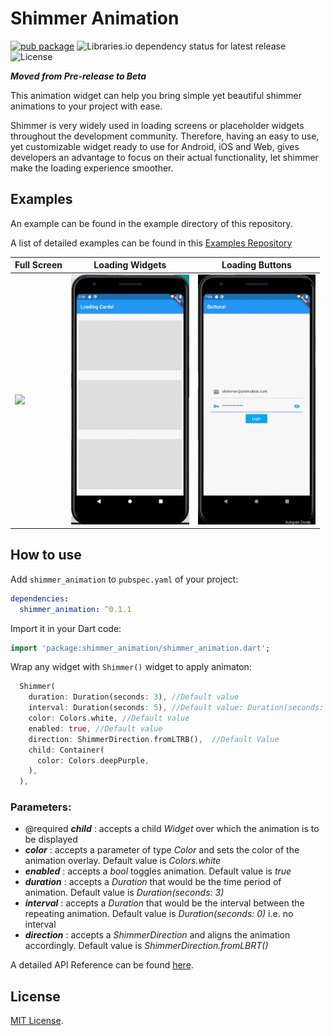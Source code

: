# Shimmer Animation

[![pub package](https://img.shields.io/pub/v/shimmer_animation.svg)](https://pub.dev/packages/shimmer_animation)
![Libraries.io dependency status for latest release](https://img.shields.io/librariesio/release/pub/shimmer_animation)
![License](https://img.shields.io/github/license/maddyb99/shimmer_animation)

_**Moved from Pre-release to Beta**_

This animation widget can help you bring simple yet beautiful shimmer animations to your project with ease.

Shimmer is very widely used in loading screens or placeholder widgets throughout the development community.
Therefore, having an easy to use, yet customizable widget ready to use for Android, iOS and Web, gives developers an advantage to focus on their actual functionality, let shimmer make the loading experience smoother.

## Examples

An example can be found in the example directory of this repository.

A list of detailed examples can be found in this [Examples Repository](https://github.com/maddyb99/shimmer_examples)

|  Full Screen |  Loading Widgets | Loading Buttons |
|---|---|---|
|<img  height="400" src="https://github.com/maddyb99/shimmer_animation/blob/master/screenshots/shimmer.gif?raw=true">| <img height="400" src="https://github.com/maddyb99/shimmer_examples/blob/master/loading_cards/screenshots/shimmer.gif?raw=true">| <img height="400" src="https://github.com/maddyb99/shimmer_examples/blob/master/buttons/screenshots/shimmer.gif?raw=true">|

## How to use

Add `shimmer_animation` to `pubspec.yaml` of your project:

```yaml
dependencies:
  shimmer_animation: ^0.1.1
```

Import it in your Dart code:

```dart
import 'package:shimmer_animation/shimmer_animation.dart';
```

Wrap any widget with `Shimmer()` widget to apply animaton:

```dart
  Shimmer(
    duration: Duration(seconds: 3), //Default value
    interval: Duration(seconds: 5), //Default value: Duration(seconds: 0)
    color: Colors.white, //Default value
    enabled: true, //Default value
    direction: ShimmerDirection.fromLTRB(),  //Default Value
    child: Container(
      color: Colors.deepPurple,
    ),
  ),
```

### Parameters:

- @required _**child**_ : accepts a child _Widget_ over which the animation is to be displayed
- _**color**_ : accepts a parameter of type _Color_ and sets the color of the animation overlay. Default value is _Colors.white_
- _**enabled**_ : accepts a _bool_ toggles animation. Default value is _true_
- _**duration**_ : accepts a _Duration_ that would be the time period of animation. Default value is _Duration(seconds: 3)_
- _**interval**_ : accepts a _Duration_ that would be the interval between the repeating animation. Default value is _Duration(seconds: 0)_ i.e. no interval
- _**direction**_ : accepts a _ShimmerDirection_ and aligns the animation accordingly. Default value is _ShimmerDirection.fromLBRT()_

A detailed API Reference can be found [here](https://pub.dev/documentation/shimmer_animation/latest/shimmer_animation/shimmer_animation-library.html).

## License

[MIT License](https://github.com/maddyb99/shimmer_animation/blob/master/LICENSE).

[Examples]: #examples

